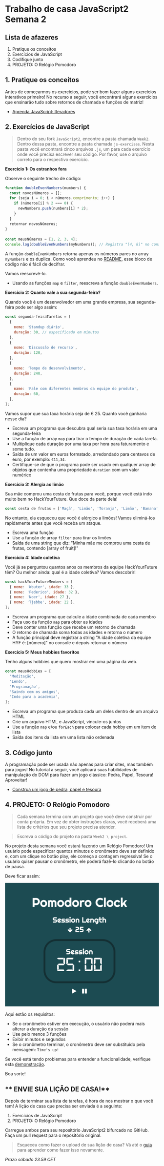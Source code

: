 # Trabalho de casa JavaScript2 Semana 2

## **Lista de afazeres**

1. Pratique os conceitos
2. Exercícios de JavaScript
3. Codifique junto
4. PROJETO: O Relógio Pomodoro

## **1. Pratique os conceitos**

Antes de começarmos os exercícios, pode ser bom fazer alguns exercícios interativos primeiro! No recurso a seguir, você encontrará alguns exercícios que ensinarão tudo sobre retornos de chamada e funções de matriz!

- [Aprenda JavaScript: Iteradores](https://www.codecademy.com/learn/introduction-to-javascript/modules/learn-javascript-iterators)

## **2. Exercícios de JavaScript**

> Dentro do seu fork `JavaScript2`, encontre a pasta chamada `Week2`. Dentro dessa pasta, encontre a pasta chamada `js-exercises`. Nesta pasta você encontrará cinco arquivos `.js`, um para cada exercício onde você precisa escrever seu código. Por favor, use o arquivo correto para o respectivo exercício.

**Exercício 1: Os estranhos fora**

Observe o seguinte trecho de código:

``` js
function doubleEvenNumbers(numbers) {
  const novosNúmeros = [];
  for (seja i = 0; i < números.comprimento; i++) {
    if (números[i] % 2 === 0) {
      newNumbers.push(numbers[i] * 2);
    }
  }
  retornar novosNúmeros;
}

const meusNúmeros = [1, 2, 3, 4];
console.log(doubleEvenNumbers(myNumbers)); // Registra "[4, 8]" no console
```

A função `doubleEvenNumbers` retorna apenas os números pares no array `myNumbers` e os duplica. Como você aprendeu no [README](README.md), esse bloco de código não é fácil de decifrar.

Vamos reescrevê-lo.

- Usando as funções `map` e `filter`, reescreva a função `doubleEvenNumbers`.

**Exercício 2: Quanto vale a sua segunda-feira?**

Quando você é um desenvolvedor em uma grande empresa, sua segunda-feira pode ser algo assim:

``` js
const segunda-feiraTarefas = [
  {
    nome: 'Standup diário',
    duração: 30, // especificado em minutos
  },
  {
    nome: 'Discussão de recurso',
    duração: 120,
  },
  {
    nome: 'Tempo de desenvolvimento',
    duração: 240,
  },
  {
    name: 'Fale com diferentes membros da equipe do produto',
    duração: 60,
  },
];
```

Vamos supor que sua taxa horária seja de € 25. Quanto você ganharia nesse dia?

- Escreva um programa que descubra qual seria sua taxa horária em uma segunda-feira
- Use a função de array `map` para tirar o tempo de duração de cada tarefa.
- Multiplique cada duração por uma taxa por hora para faturamento e some tudo.
- Saída de um valor em euros formatado, arredondado para centavos de euro, por exemplo: `€11,34`.
- Certifique-se de que o programa pode ser usado em qualquer array de objetos que contenha uma propriedade `duration` com um valor numérico

**Exercício 3: Alergia ao limão**

Sua mãe comprou uma cesta de frutas para você, porque você está indo muito bem no HackYourFuture. Que doce da parte dela!

``` js
const cesta de frutas = ['Maçã', 'Limão', 'Toranja', 'Limão', 'Banana', 'Melancia', 'Limão'];
```

No entanto, ela esqueceu que você é alérgico a limões! Vamos eliminá-los rapidamente antes que você receba um ataque.

- Escreva uma função
- Use a função de array `filter` para tirar os limões
- Saída de uma string que diz: "Minha mãe me comprou uma cesta de frutas, contendo [array of fruit]!"

**Exercício 4: Idade coletiva**

Você já se perguntou quantos anos os membros da equipe HackYourFuture têm? Ou melhor ainda: qual é a idade coletiva? Vamos descobrir!

``` js
const hackYourFutureMembers = [
  { nome: 'Wouter', idade: 33 },
  { nome: 'Federico', idade: 32 },
  { nome: 'Noer', idade: 27 },
  { nome: 'Tjebbe', idade: 22 },
];
```

- Escreva um programa que calcule a idade combinada de cada membro
- Faça uso da função `map` para obter as idades
- Deve conter uma função que recebe um retorno de chamada
- O retorno de chamada soma todas as idades e retorna o número
- A função principal deve registrar a string "A idade coletiva da equipe HYF é: [número]" no console e depois retornar o número

**Exercício 5: Meus hobbies favoritos**

Tenho alguns hobbies que quero mostrar em uma página da web.

``` js
const meusHobbies = [
  'Meditação',
  'Lendo',
  'Programação',
  'Saindo com os amigos',
  'Indo para a academia',
];
```

- Escreva um programa que produza cada um deles dentro de um arquivo HTML
- Crie um arquivo HTML e JavaScript, vincule-os juntos
- Use a função `map` e/ou `forEach` para colocar cada hobby em um item de lista
- Saída dos itens da lista em uma lista não ordenada

## **3. Código junto**

A programação pode ser usada não apenas para criar sites, mas também para jogos! No tutorial a seguir, você aplicará suas habilidades de manipulação do DOM para fazer um jogo clássico: Pedra, Papel, Tesoura! Aproveitar!

- [Construa um jogo de pedra, papel e tesoura](https://www.youtube.com/watch?v=WR_pWXJZiRY)

## **4. PROJETO: O Relógio Pomodoro**

> Cada semana termina com um projeto que você deve construir por conta própria. Em vez de obter instruções claras, você receberá uma lista de critérios que seu projeto precisa atender.

> Escreva o código do projeto na pasta `Week2 \ project`.

No projeto desta semana você estará fazendo um Relógio Pomodoro! Um usuário pode especificar quantos minutos o cronômetro deve ser definido e, com um clique no botão play, ele começa a contagem regressiva! Se o usuário quiser pausar o cronômetro, ele poderá fazê-lo clicando no botão de pausa.

Deve ficar assim:

![Relógio Pomodoro](../assets/pomodoro.png)

Aqui estão os requisitos:

- Se o cronômetro estiver em execução, o usuário não poderá mais alterar a duração da sessão
- Use pelo menos 3 funções
- Exibir minutos e segundos
- Se o cronômetro terminar, o cronômetro deve ser substituído pela mensagem: `Time's up!`

Se você está tendo problemas para entender a funcionalidade, verifique esta [demonstração](https://pomodoroclock-sandbox.mxapps.io).

Boa sorte!

## ** ENVIE SUA LIÇÃO DE CASA!**

Depois de terminar sua lista de tarefas, é hora de nos mostrar o que você tem! A lição de casa que precisa ser enviada é a seguinte:

1. Exercícios de JavaScript
2. PROJETO: O Relógio Pomodoro

Carregue ambos para seu repositório JavaScript2 bifurcado no GitHub. Faça um pull request para o repositório original.

> Esqueceu como fazer o upload de sua lição de casa? Vá até o [guia](../hand-in-homework-guide.md) para aprender como fazer isso novamente.

_Prazo sábado 23.59 CET_
